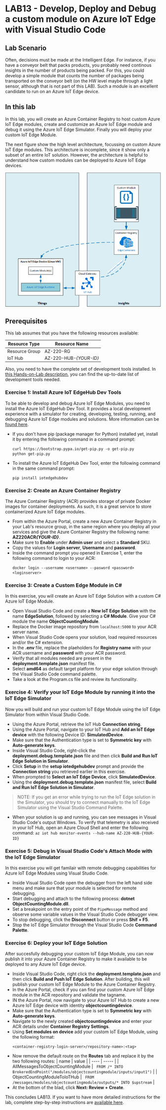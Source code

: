 # LAB13 - Develop, Deploy and Debug a custom module on Azure IoT Edge with Visual Studio Code

## Lab Scenario

Often, decisions must be made at the Intelligent Edge. For instance, if you have a conveyor belt that packs products, you probably need continous insights in the number of products being packed. For this, you could develop a simple module that counts the number of packages being transported on the conveyor belt (on the HW level maybe through a light sensor, although that is not part of this LAB). Such a module is an excellent candidate to run on an Azure IoT Edge device.

## In this lab
In this lab, you will create an Azure Container Registry to host custom Azure IoT Edge modules, create and customize an Azure IoT Edge module and debug it using the Azure IoT Edge Simulator. Finally you will deploy your custom IoT Edge Module.

The next figure show the high level architecture, focussing on custom Azure IoT Edge modules. This architecture is incomplete, since it show only a subset of an entire IoT solution. However, the architecture is helpful to understand how custom modules can be deployed to Azure IoT Edge devices.

![ScreenShot](../Images/13-Architecture.png)


## Prerequisites
This lab assumes that you have the following resources available:

Resource Type | Resource Name
--------------|--------------
Resource Group | AZ-220-RG
IoT Hub | AZ-220-HUB-*{YOUR-ID}*

Also, you need to have the complete set of development tools installed. In [this Hands-on-Lab description](https://github.com/MicrosoftLearning/AZ-220-Microsoft-Azure-IoT-Developer/blob/master/Instructions/Labs/LAB_AK_03-set-up-the-development-environment.md), you can find the up-to-date list of development tools needed.

### **Exercise 1: Install Azure IoT EdgeHub Dev Tools**
To be able to develop and debug Azure IoT Edge Modules, you need to install the Azure IoT EdgeHub Dev Tool. It provides a local development experience with a simulator for creating, developing, testing, running, and debugging Azure IoT Edge modules and solutions. More information can be [found here](https://pypi.org/project/iotedgehubdev/).
- If you don't have pip (package manager for Python) installed yet, install it by entering the following command in a command prompt:
  ```
  curl https://bootstrap.pypa.io/get-pip.py -o get-pip.py
  python get-pip.py
  ```
- To install the Azure IoT EdgeHub Dev Tool, enter the following command in the same command prompt:
  ```
  pip install iotedgehubdev
  ```

### **Exercise 2: Create an Azure Container Registry**

The Azure Container Registry (ACR) provides storage of private Docker images for container deployments. As such, it is a great service to store containerized Azure IoT Edge modules.

- From within the Azure Portal, create a new Azure Container Registry in your Lab's resource group, in the same region where you deploy all your services and give the Azure Container Registry the following name:
 __AZ220ACR__***{YOUR-ID}***.
 - Make sure to **Enable** under **Admin user** and select a **Standard** SKU.
 - Copy the values for **Login server**, **Username** and **password**.
 - Inside the command prompt you opened in Exercise 1, enter the following command to login to your ACR:
   ```
   docker login --username <username> --pasword <password> <loginserver>
   ```

### **Exercise 3: Create a Custom Edge Module in C#**

In this exercise, you will create an Azure IoT Edge Solution with a custom C# Azure IoT Edge Module.
- Open Visual Studio Code and create a **New IoT Edge Solution** with the name **EdgeSolution**, followed by selecting a **C# Module**. Give your C# module the name **ObjectCountingModule**.
- Replace the Docker image repository from ```localhost:5000``` to your ACR server name.
- When Visual Studio Code opens your solution, load required resources and/or the C# extension.
- In the **.env** file, replace the plaeholders for **Registry name** with your ACR username and **password** with your ACR password.
- Verify that all modules needed are present in the **deployment.template.json** manifest file.
- Select **amd64** as default target platform for your edge solution through the Visual Studio Code command palette.
- Take a look at the Program.cs file and review its functionality.

### **Exercise 4: Verify your IoT Edge Module by running it into the IoT Edge Simulator**

Now you will build and run your custom IoT Edge Module using the IoT Edge Simulator from within Visual Studio Code.
- Using the Azure Portal, retrieve the IoT Hub **Connection string**.
- Using the Azure Portal, navigate to your IoT Hub and **Add an IoT Edge device** with the following Device ID: **SimulatedDevice**.
- Make sure that the Authentication type is set to **Symmetric key** with **Auto-generate keys**.
- Inside Visual Studio Code, right-click the **deployment.debug.template.json** file and then click **Build and Run IoT Edge Solution in Simulator**.
- Click **Setup** in the **setup iotedgehubdev** prompt and provide the **Connection string** you retrieved earlier in this exercise.
- When prompted to **Select an IoT Edge Device**, click **SimulatedDevice**.
- Using the **deployment.debug.template.json** manifest file, select **Build and Run IoT Edge Solution in Simulator**.
> NOTE: If you get an error while trying to run the IoT Edge solution in the Simulator, you should try to connect manually to the IoT Edge Simulator using the Visual Studio Command Palette.
- When your solution is up and running, you can see messages in Visual Studio Code's output Windows. To verify that telemetry is also received in your IoT Hub, open an Azure Cloud Shell and enter the following command: ```az iot hub monitor-events --hub-name AZ-220-HUB-{YOUR-ID}```

### **Exercise 5: Debug in Visual Studio Code's Attach Mode with the IoT Edge Simulator**
In this exercise you will get familair with remote debugging capabilities for Azure IoT Edge Modules using Visual Studio Code.
- Inside Visual Studio Code open the debugger from the left hand side menu and make sure that your module is selected for remote debugging.
- Start debugging and attach to the following process: **dotnet ObjectCountingModule.dll**.
- Set a breakpoint on the entry point of the ```PipeMessage``` method and observe some variable values in the Visual Studio Code debugger view.
- To stop debugging, click the **Disconnect** button or press **Shif + F5**.
- Stop the IoT Edge Simulator through the Visual Studio Code **Command Palette**.

### **Exercise 6: Deploy your IoT Edge Solution**
After succesfully debugging your custom IoT Edge Module, you can now publish it into your Azure Container Registry to make it available to be deployed to any Azure IoT Edge device.
- Inside Visual Studio Code, right click the **deployment.template.json** and then click **Build and Push IoT Edge Solution**. After building, this will publish your custom IoT Edge Module to the Azure Container Registry.
- In the Azure Portal, check if you can find your custom Azure IoT Edge module in the ACR repository and validate the tagname.
- IN the Azure Portal, now navigate to your Azure IoT Hub to create a new Azure IoT Edge device with identity **objectcountingdevice**. 
- Make sure that the Authentication type is set to **Symmetric key** with **Auto-generate keys**.
- Navigate to the newly created **objectcountingdevice** and enter your ACR details under **Container Registry Settings**.
- Using **Set modules on device** add your custom IoT Edge Module, using the following format:
  ```
  <container-registry-login-server>/repository-name>:<tag>
  ```
- Now remove the default route on the **Routes** tab and replace it by the two following routes:
  | name | value |
  | ---- | ----- |
  | AllMessagesToObjectCountingModule | ``` FROM /* INTO BrokeredEndPoint("/modules/objectcountingmodule/inputs/input1")``` |
  | ObjectCountingModuleToIoTHub | ``` FROM /messages/modules/objectcountingmodule/outputs/* INTO $upstream``` |
- At the bottom of the blad, click **Next: Review + Create**.

This concludes LAB13. If you want to have more detailed instructions for the lab, complete step-by-step instructions are [available here](https://github.com/MicrosoftLearning/AZ-220-Microsoft-Azure-IoT-Developer/blob/master/Instructions/Labs/LAB_AK_13-deploy-and-debug-custom-azure-iot-edge-module.md). 